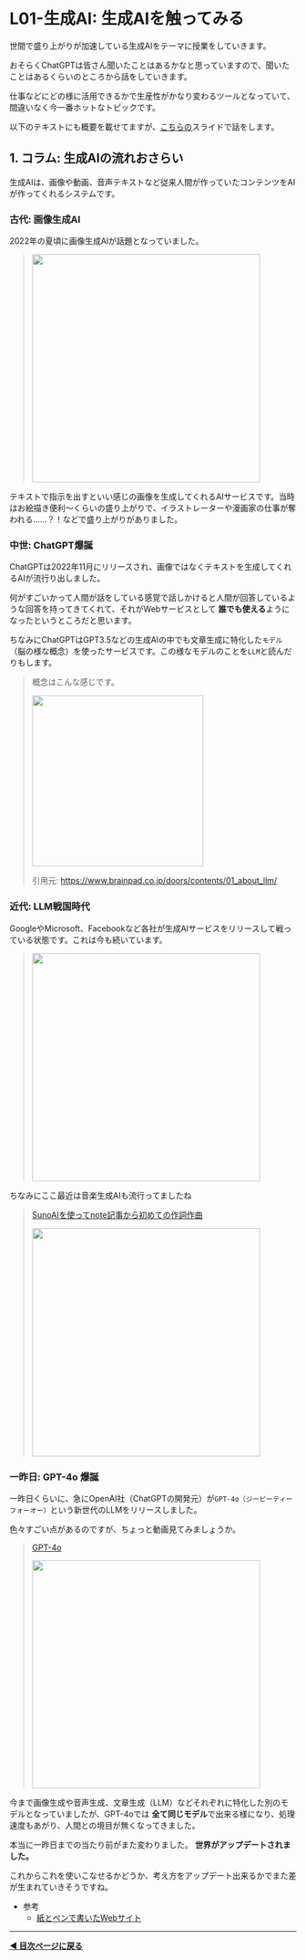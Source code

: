 # L01-生成AI: 生成AIを触ってみる

世間で盛り上がりが加速している生成AIをテーマに授業をしていきます。

おそらくChatGPTは皆さん聞いたことはあるかなと思っていますので、聞いたことはあるくらいのところから話をしていきます。

仕事などにどの様に活用できるかで生産性がかなり変わるツールとなっていて、間違いなく今一番ホットなトピックです。

以下のテキストにも概要を載せてますが、[こちらの](https://www.canva.com/design/DAGE2FVe71k/x-lAIVGHJQAkVlqjj8DKbg/edit)スライドで話をします。

## 1. コラム: 生成AIの流れおさらい

生成AIは、画像や動画、音声テキストなど従来人間が作っていたコンテンツをAIが作ってくれるシステムです。

### 古代: 画像生成AI

2022年の夏頃に画像生成AIが話題となっていました。

> <img src="https://i.gyazo.com/7de7cb10094a7b7627d16e65085e7539.jpg" width="400px" />

テキストで指示を出すといい感じの画像を生成してくれるAIサービスです。当時はお絵描き便利〜くらいの盛り上がりで、イラストレーターや漫画家の仕事が奪われる......？！などで盛り上がりがありました。

### 中世: ChatGPT爆誕

ChatGPTは2022年11月にリリースされ、画像ではなくテキストを生成してくれるAIが流行り出しました。

何がすごいかって人間が話をしている感覚で話しかけると人間が回答しているような回答を持ってきてくれて、それがWebサービスとして **誰でも使える**ようになったというところだと思います。

ちなみにChatGPTはGPT3.5などの生成AIの中でも文章生成に特化した`モデル`（脳の様な概念）を使ったサービスです。この様なモデルのことを`LLM`と読んだりもします。

> 概念はこんな感じです。
> 
> <img src="https://i.gyazo.com/e5c7e0c02133a3b058a66a87ff9fbba3.png" width="300px" />
> 
> 引用元: https://www.brainpad.co.jp/doors/contents/01_about_llm/

### 近代: LLM戦国時代

GoogleやMicrosoft、Facebookなど各社が生成AIサービスをリリースして戦っている状態です。これは今も続いています。

> <img src="https://i.gyazo.com/1483c77e83606ee43fc6fd2cf484bfc9.jpg" width="400px" />

ちなみにここ最近は音楽生成AIも流行ってましたね

> [SunoAIを使ってnote記事から初めての作詞作曲](https://note.com/n0bisuke/n/n0f1d5a2a6c8f)
>
> <img src="https://i.gyazo.com/d859a52cf0317a1fe20216a8270e2737.png" width="400px" />


### 一昨日: GPT-4o 爆誕

一昨日くらいに、急にOpenAI社（ChatGPTの開発元）が`GPT-4o（ジーピーティーフォーオー）`という新世代のLLMをリリースしました。

色々すごい点があるのですが、ちょっと動画見てみましょうか。

> [GPT-4o](https://openai.com/index/hello-gpt-4o/)
> 
> <img src="https://i.gyazo.com/d629310f1ec14023acd5c88206122cd2.jpg" width="400px" />

今まで画像生成や音声生成、文章生成（LLM）などそれぞれに特化した別のモデルとなっていましたが、GPT-4oでは **全て同じモデル**で出来る様になり、処理速度もあがり、人間との境目が無くなってきました。

本当に一昨日までの当たり前がまた変わりました。
**世界がアップデートされました。**

これからこれを使いこなせるかどうか、考え方をアップデート出来るかでまた差が生まれていきそうですね。

- 参考
    - [紙とペンで書いたWebサイト](https://codepen.io/n0bisuke/pen/qBGdeRz)

---

**[◀ 目次ページに戻る](../readme.md)**
